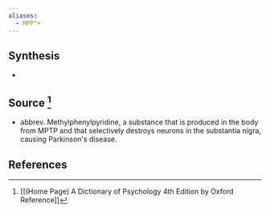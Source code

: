 ```yaml
---
aliases:
  - MPP^+
---
```

## Synthesis
- 
## Source [^1]
- abbrev. Methylphenylpyridine, a substance that is produced in the body from MPTP and that selectively destroys neurons in the substantia nigra, causing Parkinson's disease.
## References

[^1]: [[(Home Page) A Dictionary of Psychology 4th Edition by Oxford Reference]]